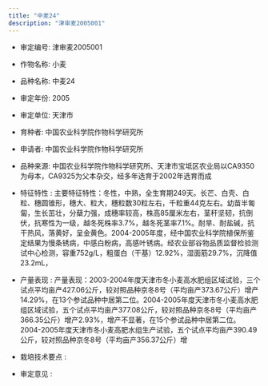 ```yaml
---
title: "中麦24"
description: "津审麦2005001"
---
```

* 审定编号:  津审麦2005001

*  作物名称:  小麦

*  品种名称:  中麦24

*  审定年份:  2005

*  审定单位:  天津市

* 育种者:  中国农业科学院作物科学研究所

*  申请者:  中国农业科学院作物科学研究所

*  品种来源:  中国农业科学院作物科学研究所、天津市宝坻区农业局以CA9350为母本，CA9325为父本杂交，经多年选育于2002年选育而成

*  特征特性 : 
主要特征特性：冬性，中熟，全生育期249天。长芒、白壳、白粒、穗圆锥形，穗大、粒大，穗粒数30粒左右，千粒重44克左右。幼苗半匍匐，生长茁壮，分蘖力强，成穗率较高，株高85厘米左右，茎秆坚韧，抗倒伏，抗寒性为一级，越冬死株率3.7%，越冬死茎率7.1%。耐旱、耐盐碱，抗干热风，落黄好，呈金黄色。2004-2005年度，经中国农业科学院植保所鉴定结果为慢条锈病，中感白粉病，高感叶锈病。经农业部谷物品质监督检验测试中心检测，容重752g/L，粗蛋白（干基）12.92%，湿面筋29.7%，沉降值23.2mL，
 
*  产量表现 : 
产量表现：2003-2004年度天津市冬小麦高水肥组区域试验，三个试点平均亩产427.06公斤，较对照品种京冬8号（平均亩产373.67公斤）增产14.29%，在13个参试品种中居第二位。2004-2005年度天津市冬小麦高水肥组区域试验，五个试点平均亩产377.08公斤，较对照品种京冬8号（平均亩产366.35公斤）增产2.93%，增产不显著，在15个参试品种中居第二位。2004-2005年度天津市冬小麦高肥水组生产试验，五个试点平均亩产390.49公斤，较对照品种京冬8号（平均亩产356.37公斤）增

*  栽培技术要点 : 


*  审定意见 : 

